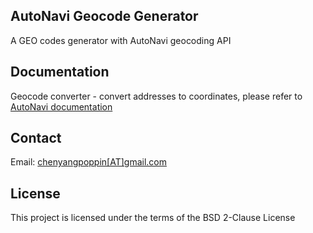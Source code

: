 <h2>AutoNavi Geocode Generator</h2>
<p>A GEO codes generator with AutoNavi geocoding API</p>

<h2>Documentation</h2>
<p>
  Geocode converter - convert addresses to coordinates, please refer to 
  <a target="_blank" href="https://lbs.amap.com/api/webservice/guide/api/georegeo">AutoNavi documentation</a>
</p>

<h2>Contact</h2>
<p>
  Email: <a href="mailto:chenyangpoppin@gmail.com">chenyangpoppin[AT]gmail.com</a>
</p>

<h2>License</h2>
<p>
  This project is licensed under the terms of the BSD 2-Clause License
</p>
